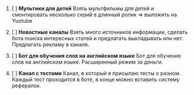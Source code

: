 1. [ ] **Мультики для детей**
Взять мультфильмы для детей и смонтировать несколько серий в длинный ролик => выложить на Yuotube 

2. [ ] **Новостные каналы**
Взять много источников информации, сделать бота поиска интересных статей и предлагать выкладывать или нет. Предлагать рекламу в канале.

3. [ ] **Бот для обучения слов на английском языке**
Бот для обучения слов на английском языке. Расширенный режим за деньги. 
 4. [ ] **Канал с тестами**
 Канал, в который я присылаю тесты о разном. Каждый тест проходится в боте, в конце можно вставить систему рефералок.